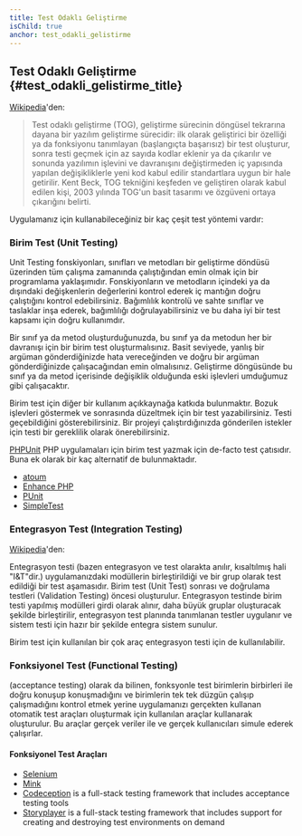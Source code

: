 ```yaml
---
title: Test Odaklı Geliştirme
isChild: true
anchor: test_odakli_gelistirme
---
```


## Test Odaklı Geliştirme {#test_odakli_gelistirme_title}

[Wikipedia](http://en.wikipedia.org/wiki/Test-driven_development)'den:

> Test odaklı geliştirme (TOG), geliştirme sürecinin döngüsel tekrarına dayana bir yazılım geliştirme sürecidir: ilk olarak 
> geliştirici bir özelliği ya da fonksiyonu tanımlayan (başlangıçta başarısız) bir test oluşturur, sonra testi geçmek için 
> az sayıda kodlar eklenir ya da çıkarılır ve sonunda yazılımın işlevini ve davranışını değiştirmeden iç yapısında yapılan değişikliklerle 
> yeni kod kabul edilir standartlara uygun bir hale getirilir. Kent Beck, TOG tekniğini keşfeden ve geliştiren olarak kabul edilen kişi,
> 2003 yılında TOG'un basit tasarımı ve özgüveni ortaya çıkarığını belirti.

Uygulamanız için kullanabileceğiniz bir kaç çeşit test yöntemi vardır:

### Birim Test (Unit Testing)

Unit Testing fonskiyonları, sınıfları ve metodları bir geliştirme döndüsü üzerinden tüm çalışma zamanında çalıştığından emin olmak için bir programlama yaklaşımıdır. Fonskiyonların ve metodların içindeki ya da dışındaki değişkenlerin değerlerini kontrol ederek iç mantığın doğru çalıştığını kontrol edebilirsiniz. Bağımlılık kontrolü ve sahte sınıflar ve taslaklar inşa ederek, bağımlılığı doğrulayabilirsiniz ve bu daha iyi bir test kapsamı için doğru kullanımdır.

Bir sınıf ya da metod oluşturduğunuzda, bu sınıf ya da metodun her bir davranışı için bir birim test oluşturmalısınız. Basit seviyede, yanlış bir argüman gönderdiğinizde hata vereceğinden ve doğru bir argüman gönderdiğinizde çalışacağından emin olmalısınız. Geliştirme döngüsünde bu sınıf ya da metod içerisinde değişiklik olduğunda eski işlevleri umduğumuz gibi çalışacaktır.

Birim test için diğer bir kullanım açıkkaynağa katkıda bulunmaktır. Bozuk işlevleri göstermek ve sonrasında düzeltmek için bir test yazabilirsiniz. Testi geçebildiğini gösterebilirsiniz. Bir projeyi çalıştırdığınızda gönderilen istekler için testi bir gereklilik olarak önerebilirsiniz.

[PHPUnit](http://phpunit.de) PHP uygulamaları için birim test yazmak için de-facto test çatısıdır. Buna ek olarak bir kaç alternatif de bulunmaktadır.

* [atoum](https://github.com/atoum/atoum)
* [Enhance PHP](https://github.com/Enhance-PHP/Enhance-PHP)
* [PUnit](http://punit.smf.me.uk/)
* [SimpleTest](http://simpletest.org)


### Entegrasyon Test (Integration Testing)

[Wikipedia](http://en.wikipedia.org/wiki/Integration_testing)'den:

Entegrasyon testi (bazen entegrasyon ve test olarakta anılır, kısaltılmış hali "I&T"dir.) uygulamanızdaki modüllerin birleştirildiği ve bir grup olarak test edildiği bir test aşamasıdır. Birim test (Unit Test) sonrası ve doğrulama testleri (Validation Testing) öncesi oluşturulur. Entegrasyon testinde birim testi yapılmış modülleri girdi olarak alınır, daha büyük gruplar oluşturacak şekilde birleştirilir, entegrasyon test planında tanımlanan testler uygulanır ve sistem testi için hazır bir şekilde entegra sistem sunulur.

Birim test için kullanılan bir çok araç entegrasyon testi için de kullanılabilir.


### Fonksiyonel Test (Functional Testing)

(acceptance testing) olarak da bilinen, fonksyonle test birimlerin birbirleri ile doğru konuşup konuşmadığını ve birimlerin tek tek düzgün çalışıp çalışmadığını kontrol etmek yerine uygulamanızı gerçekten kullanan otomatik test araçları oluşturmak için kullanılan araçlar kullanarak oluşturulur. Bu araçlar gerçek veriler ile ve gerçek kullanıcıları simule ederek çalışırlar.

#### Fonksiyonel Test Araçları

* [Selenium](http://seleniumhq.com)
* [Mink](http://mink.behat.org)
* [Codeception](http://codeception.com) is a full-stack testing framework that includes acceptance testing tools
* [Storyplayer](http://datasift.github.io/storyplayer) is a full-stack testing framework that includes support for creating and destroying test environments on demand
